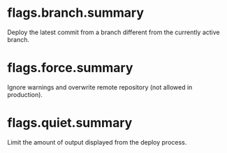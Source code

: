 # flags.branch.summary

Deploy the latest commit from a branch different from the currently active branch.

# flags.force.summary

Ignore warnings and overwrite remote repository (not allowed in production).

# flags.quiet.summary

Limit the amount of output displayed from the deploy process.
